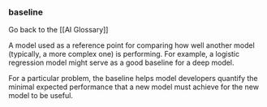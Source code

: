 ### baseline

Go back to the [[AI Glossary]]


A model used as a reference point for comparing how well another model (typically, a more complex one) is performing. For example, a logistic regression model might serve as a good baseline for a deep model.

For a particular problem, the baseline helps model developers quantify the minimal expected performance that a new model must achieve for the new model to be useful.

